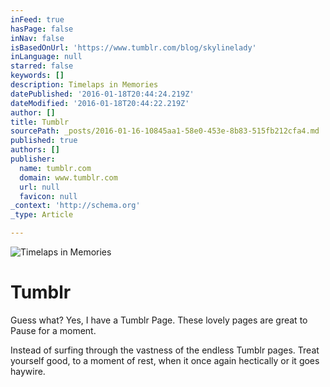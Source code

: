 ```yaml
---
inFeed: true
hasPage: false
inNav: false
isBasedOnUrl: 'https://www.tumblr.com/blog/skylinelady'
inLanguage: null
starred: false
keywords: []
description: Timelaps in Memories
datePublished: '2016-01-18T20:44:24.219Z'
dateModified: '2016-01-18T20:44:22.219Z'
author: []
title: Tumblr
sourcePath: _posts/2016-01-16-10845aa1-58e0-453e-8b83-515fb212cfa4.md
published: true
authors: []
publisher:
  name: tumblr.com
  domain: www.tumblr.com
  url: null
  favicon: null
_context: 'http://schema.org'
_type: Article

---
```

![Timelaps in Memories](https://s3-us-west-2.amazonaws.com/the-grid-img/p/ee8cd46709566b5a17453cfe270a5e4cd22c7c20.gif)

# Tumblr

Guess what? Yes, I have a Tumblr Page. These lovely pages are great to Pause for a moment.

Instead of surfing through the vastness of the endless Tumblr pages. Treat yourself good, to a moment of rest, when it once again hectically or it goes haywire.